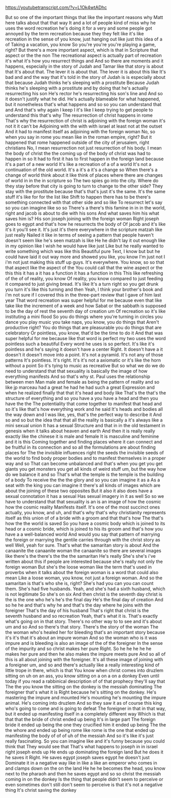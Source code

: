https://youtubetranscript.com/?v=L1Ok4wtADhc

 But so one of the important things that like the important reasons why Matt here talks about that that way It and a lot of people kind of miss why he uses the word recreation he's doing it for a very and some people got annoyed by the term recreation because they they felt like it's like recreation in the sense of you know, just hanging out like just this idea of a of Taking a vacation, you know So you're you're you're playing a game, right? But there's a more important aspect, which is that in Scripture that aspect or the the non The recreational aspect is actually part of recreation it's what it's how you resurrect things and And so there are moments and it happens, especially in the story of Judah and Tamar like that story is about that It's about that. The lever it is about that. The lever it is about this like It's bad and and the way that it's told in the story of Judah is is especially about that because Judah thinks he's sleeping with a prostitute Because Judah thinks he's sleeping with a prostitute and by doing that he's actually resurrecting his son He's rector he's resurrecting his son's line and And so it doesn't justify what he did. He's actually blameable for what happened, but it nonetheless that's what happens and so so you can understand that and And that's why again I keep I it's like I keep trying to get people to understand this that's why The resurrection of christ happens in rome That's why the resurrection of christ is adjoining with the foreign woman it's not it it can't be Adjoining with the with with israel at least not at the outset And it had to manifest itself as adjoining with the foreign woman No, so when you say in rome you mean like in the roman empire, right? But it happened that rome happened outside of the city of jerusalem, right christians No, I mean resurrection not just resurrection of his body. I mean the body of christ the the coming up of the body of christ was had to happen in so It had to first it has to first happen in the foreign land because it's a part of a new world It's like a recreation of a of a world It's not a continuation of the old world. It's a it's a it's a change so When there's a change of world think about it like think of places where there are changes of world in in the in scripture so The two spies go into the city. Where do they stay before that city is going to turn to change to the other side? They stay with the prostitute because that's that's just it's the same. It's the same stuff it's like for for the list like Shift to happen there has to be there's something connected with that other side and so like To resurrect let's say so you can imagine like so so There's a there's this famine in in in the world, right and jacob is about to die with his sons And what saves him his what saves him is? His son joseph joining with the foreign woman Right joseph goes to egypt and that's how he resurrects the body of Of jacob and it's like it's it you'll see it. It's just it's there everywhere in the scripture matzah like just really Nailed it like in terms of seeing a pattern that people haven't doesn't seem like he's seen matzah is like He he didn't lay it out enough like in my opinion like I wish he would have like just Like but he really wanted to write something which was like this Beautiful pure Text, I know but but he could have laid it out way more and showed you like, you know I'm just not I i'm not just making this stuff up guys. It's everywhere. You know, so so that that aspect like the aspect of the You could call that the wine aspect or the this this it has a it has a function it has a function in this This like refreshing of the of of reality, you know Of reality, you know compared to just feeding it compared to just giving bread. It's like It's a turn right so you get drunk you turn it's like this turning and then Yeah, I think your brother's book and i'm not sure if I covered this in the three-part review that I gave of him last year That word recreation was super helpful for me because even that like take like the increment of a week and how Sabat or the sabbath is supposed to be the day of rest the seventh day of creation um Of recreation so it's like instituting a mini flood So you do things where you're turning in circles you dance you play music you take naps, you know, you do things that Aren't productive right? You do things that are pleasurable you do things that are celebratory Or pointless, you know, that'd be the time to do it And that was super helpful for me because like that word is perfect my two uses the word pointless such a beautiful Every word he uses is so perfect. It's like it's pointless and he's saying it doesn't have a center Right. It doesn't have a it doesn't it doesn't move into a point. It's not a pyramid. It's not any of those patterns It's pointless. It's right. It's it's not a axiomatic or it's like the horn without a point So it's tying to music as recreative But so what we do we do need to understand that that sexuality is basically the image of how everything manifests And so that's why st. Paul uses the relationship between men Man male and female as being the pattern of reality and so like jp marceau had a great he had he had such a great Expression and when he realized finally that that it's head and body like That's the that's the structure of everything and so you have a you have a head and then you have the the The potentiality that come together to manifest that head and so it's like that's how everything work and he said It's heads and bodies all the way down and I was like, yes, that's the perfect way to describe it And so and so but the idea that that all the reality is basically a it's always like a mini sexual union It has a sexual Structure and that in in the old testament in genesis when it talks about heaven and earth And then it is really really exactly like the chinese it is male and female It is masculine and feminine and it is this Coming together and finding places where it can connect and be fruitful in its connection and so all the formulations are about finding places for The the invisible influences right the seeds the invisible seeds of the world to find body proper bodies and to manifest themselves in a proper way and so That can become unbalanced and that's when you get you get giants you get monsters you get all kinds of weird stuff um, but the way how do we balance it and so That's what the temple is the temple is the building of a body To receive the the the glory and so you can imagine it as a As a seat with the king you can imagine it there's all kinds of images which are about the joining of these two opposites But it also it also does have a sexual connotation it has a sexual Has sexual imagery in it as well So so we have to understand that that sexuality is an is an image of how the cosmic how the cosmic reality Manifests itself. It's one of the most succinct ones actually, you know, and uh, and that's why that's why christianity represents itself as this union of of a bride with a groom and that that's how The that's how the the world is saved So you have a cosmic body which is joined to its head or a cosmic bride, which is joined to his its groom and that's how you have a a well-balanced world And would you say that pattern of marrying the foreign or marrying the gentile carries through with the christ story as well Well, yeah for sure. That's what the samaritan story is about And the canaanite the canaanite woman the canaanite so there are several images like there's the there's the the the samaritan He's really She's she's i've written about this if people are interested because she's really not only the foreign woman But she's the loose woman like the term that's used in proverbs when it talks about the foreign woman is a word that could also mean Like a loose woman, you know, not just a foreign woman. And so the samaritan is that's who she is, right? She's had you can you can count them. She's had five husbands. Yeah, and she's had a sixth husband, which is not legitimate So she's on six And then christ is the seventh day christ is the is the one who he's he's the final day He's the final day of creation And so he he and that's why he and that's the day where he joins with the foreigner That's the day of his husband That's right that christ is the seventh husband and so recreation Yeah, that's what it is. That's exactly what's going on in that story. There's no other way to to see and it's about um and so And so there's that story. There's the story of the woman The the woman who's healed her for bleeding that's an important story because it's it's that it's about an impure woman And so the woman who is it was impure and is bleeding is also an image of the of the foreigner In the sense of the impurity and so christ makes her pure Right. So he he he he he makes her pure and then he also makes the impure meets pure And so all of this is all about joining with the foreigner. It's all these image of joining with a foreigner um, and so and there's actually like a really interesting kind of little trope in there, which is that You know when christ comes into druzlem sitting on uh on an ass, you know sitting on a on a on a donkey Even until today if you read a rabbinical description of of that prophecy they'll say that The the you know the sitting on the donkey is the messiah dominating The foreigner that's what it is Right because he's sitting on the donkey. He's mastering the impure and mounted He's mounting he's mounting the impure animal. He's coming into druzlem And so they saw it as of course this king who's going to come and is going to defeat The foreigner in that in that way, but it ended up manifesting itself in a completely different way Which is that that that the bride of christ ended up being It's in large part The foreign bride it ended up being the one they crucified him it ended up being The the the whore and ended up being rome like rome is the one that ended up manifesting the body of of of uh of the messiah And so it's like it's just really fascinating. So you can imagine like and it's funny because you could think that They would see that That's what happens to joseph in in israel right joseph ends up He ends up dominating the foreign land But he does it he saves it Right. He saves egypt joseph saves egypt he doesn't just Dominate it in a negative way like in like a like an emperor who comes in and clamps down on the on the land He he he becomes the head, you know next to the pharaoh and then he saves egypt and so so christ the messiah coming in on the donkey Is the thing that people didn't seem to perceive or even sometimes don't still don't seem to perceive is that it's not a negative thing It's christ saving the donkey